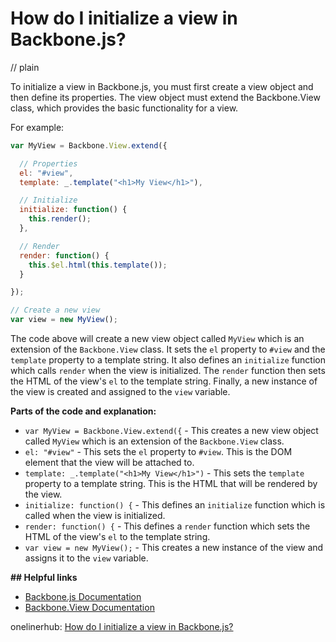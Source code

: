 # How do I initialize a view in Backbone.js?
// plain

To initialize a view in Backbone.js, you must first create a view object and then define its properties. The view object must extend the Backbone.View class, which provides the basic functionality for a view.

For example:
```javascript
var MyView = Backbone.View.extend({

  // Properties
  el: "#view",
  template: _.template("<h1>My View</h1>"),

  // Initialize
  initialize: function() {
    this.render();
  },

  // Render
  render: function() {
    this.$el.html(this.template());
  }

});

// Create a new view
var view = new MyView();
```

The code above will create a new view object called `MyView` which is an extension of the `Backbone.View` class. It sets the `el` property to `#view` and the `template` property to a template string. It also defines an `initialize` function which calls `render` when the view is initialized. The `render` function then sets the HTML of the view's `el` to the template string. Finally, a new instance of the view is created and assigned to the `view` variable.

**Parts of the code and explanation:**
- `var MyView = Backbone.View.extend({` - This creates a new view object called `MyView` which is an extension of the `Backbone.View` class.
- `el: "#view"` - This sets the `el` property to `#view`. This is the DOM element that the view will be attached to.
- `template: _.template("<h1>My View</h1>")` - This sets the `template` property to a template string. This is the HTML that will be rendered by the view.
- `initialize: function() {` - This defines an `initialize` function which is called when the view is initialized.
- `render: function() {` - This defines a `render` function which sets the HTML of the view's `el` to the template string.
- `var view = new MyView();` - This creates a new instance of the view and assigns it to the `view` variable.

**## Helpful links**
- [Backbone.js Documentation](http://backbonejs.org/)
- [Backbone.View Documentation](http://backbonejs.org/#View)

onelinerhub: [How do I initialize a view in Backbone.js?](https://onelinerhub.com/backbone.js/how-do-i-initialize-a-view-in-backbone-js)